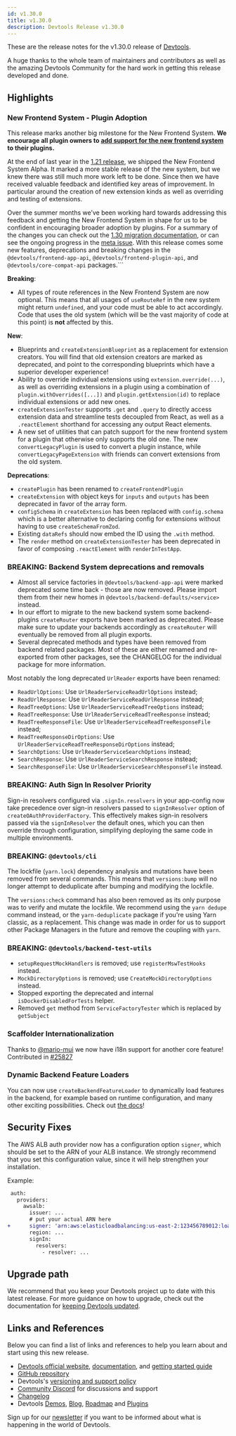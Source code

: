 ```yaml
---
id: v1.30.0
title: v1.30.0
description: Devtools Release v1.30.0
---
```


These are the release notes for the v1.30.0 release of [Devtools](https://devtools.khulnasoft.com/).

A huge thanks to the whole team of maintainers and contributors as well as the amazing Devtools Community for the hard work in getting this release developed and done.

## Highlights

### New Frontend System - Plugin Adoption

This release marks another big milestone for the New Frontend System. **We encourage all plugin owners to [add support for the new frontend system](https://devtools.khulnasoft.com/docs/frontend-system/building-plugins/migrating) to their plugins.**

At the end of last year in the [1.21 release](https://devtools.khulnasoft.com/docs/releases/v1.21.0), we shipped the New Frontend System Alpha. It marked a more stable release of the new system, but we knew there was still much more work left to be done. Since then we have received valuable feedback and identified key areas of improvement. In particular around the creation of new extension kinds as well as overriding and testing of extensions.

Over the summer months we’ve been working hard towards addressing this feedback and getting the New Frontend System in shape for us to be confident in encouraging broader adoption by plugins. For a summary of the changes you can check out the [1.30 migration documentation](https://devtools.khulnasoft.com/docs/frontend-system/architecture/migrations#130), or can see the ongoing progress in the [meta issue](https://github.com/khulnasoft/devtools/issues/19545). With this release comes some new features, deprecations and breaking changes in the `@devtools/frontend-app-api`, `@devtools/frontend-plugin-api`, and `@devtools/core-compat-api` packages.```

**Breaking**:

- All types of route references in the New Frontend System are now optional. This means that all usages of `useRouteRef` in the new system might return `undefined`, and your code must be able to act accordingly. Code that uses the old system (which will be the vast majority of code at this point) is **not** affected by this.

**New**:

- Blueprints and `createExtensionBlueprint` as a replacement for extension creators. You will find that old extension creators are marked as deprecated, and point to the corresponding blueprints which have a superior developer experience!
- Ability to override individual extensions using `extension.override(...)`, as well as overriding extensions in a plugin using a combination of `plugin.withOverrides([...])` and `plugin.getExtension(id)` to replace individual extensions or add new ones.
- `createExtensionTester` supports `.get` and `.query` to directly access extension data and streamline tests decoupled from React, as well as a `.reactElement` shorthand for accessing any output React elements.
- A new set of utilities that can patch support for the new frontend system for a plugin that otherwise only supports the old one. The new `convertLegacyPlugin` is used to convert a plugin instance, while `convertLegacyPageExtension` with friends can convert extensions from the old system.

**Deprecations**:

- `createPlugin` has been renamed to `createFrontendPlugin`
- `createExtension` with object keys for `inputs` and `outputs` has been deprecated in favor of the array form.
- `configSchema` in `createExtension` has been replaced with `config.schema` which is a better alternative to declaring config for extensions without having to use `createSchemaFromZod`.
- Existing `dataRefs` should now embed the ID using the `.with` method.
- The `render` method on `createExtensionTester` has been deprecated in favor of composing `.reactElement` with `renderInTestApp`.

### BREAKING: Backend System deprecations and removals

- Almost all service factories in `@devtools/backend-app-api` were marked deprecated some time back - those are now removed. Please import them from their new homes in `@devtools/backend-defaults/<service>` instead.
- In our effort to migrate to the new backend system some backend-plugins `createRouter` exports have been marked as deprecated. Please make sure to update your backends accordingly as `createRouter` will eventually be removed from all plugin exports.
- Several deprecated methods and types have been removed from backend related packages. Most of these are either renamed and re-exported from other packages, see the CHANGELOG for the individual package for more information.

Most notably the long deprecated `UrlReader` exports have been renamed:

- `ReadUrlOptions`: Use `UrlReaderServiceReadUrlOptions` instead;
- `ReadUrlResponse`: Use `UrlReaderServiceReadUrlResponse` instead;
- `ReadTreeOptions`: Use `UrlReaderServiceReadTreeOptions` instead;
- `ReadTreeResponse`: Use `UrlReaderServiceReadTreeResponse` instead;
- `ReadTreeResponseFile`: Use `UrlReaderServiceReadTreeResponseFile` instead;
- `ReadTreeResponseDirOptions`: Use `UrlReaderServiceReadTreeResponseDirOptions` instead;
- `SearchOptions`: Use `UrlReaderServiceSearchOptions` instead;
- `SearchResponse`: Use `UrlReaderServiceSearchResponse` instead;
- `SearchResponseFile`: Use `UrlReaderServiceSearchResponseFile` instead.

### BREAKING: Auth Sign In Resolver Priority

Sign-in resolvers configured via `.signIn.resolvers` in your app-config now take precedence over sign-in resolvers passed to `signInResolver` option of `createOAuthProviderFactory`. This effectively makes sign-in resolvers passed via the `signInResolver` the default ones, which you can then override through configuration, simplifying deploying the same code in multiple environments.

### BREAKING: `@devtools/cli`

The lockfile (`yarn.lock`) dependency analysis and mutations have been removed from several commands. This means that `versions:bump` will no longer attempt to deduplicate after bumping and modifying the lockfile.

The `versions:check` command has also been removed as its only purpose was to verify and mutate the lockfile. We recommend using the `yarn dedupe` command instead, or the `yarn-deduplicate` package if you're using Yarn classic, as a replacement. This change was made in order for us to support other Package Managers in the future and remove the coupling with `yarn`.

### BREAKING: `@devtools/backend-test-utils`

- `setupRequestMockHandlers` is removed; use `registerMswTestHooks` instead.
- `MockDirectoryOptions` is removed; use `CreateMockDirectoryOptions` instead.
- Stopped exporting the deprecated and internal `isDockerDisabledForTests` helper.
- Removed `get` method from `ServiceFactoryTester` which is replaced by `getSubject`

### Scaffolder Internationalization

Thanks to [@mario-mui](https://github.com/mario-mui) we now have i18n support for another core feature! Contributed in [#25827](https://github.com/khulnasoft/devtools/pull/25827)

### Dynamic Backend Feature Loaders

You can now use `createBackendFeatureLoader` to dynamically load features in the backend, for example based on runtime configuration, and many other exciting possibilities. Check out [the docs](https://devtools.khulnasoft.com/docs/backend-system/architecture/feature-loaders)!

## Security Fixes

The AWS ALB auth provider now has a configuration option `signer`, which should be set to the ARN of your ALB instance. We strongly recommend that you set this configuration value, since it will help strengthen your installation.

Example:

```diff
 auth:
   providers:
     awsalb:
       issuer: ...
       # put your actual ARN here
+      signer: 'arn:aws:elasticloadbalancing:us-east-2:123456789012:loadbalancer/app/my-load-balancer/1234567890123456'
       region: ...
       signIn:
         resolvers:
           - resolver: ...
```

## Upgrade path

We recommend that you keep your Devtools project up to date with this latest release. For more guidance on how to upgrade, check out the documentation for [keeping Devtools updated](https://devtools.khulnasoft.com/docs/getting-started/keeping-devtools-updated).

## Links and References

Below you can find a list of links and references to help you learn about and start using this new release.

- [Devtools official website](https://devtools.khulnasoft.com/), [documentation](https://devtools.khulnasoft.com/docs/), and [getting started guide](https://devtools.khulnasoft.com/docs/getting-started/)
- [GitHub repository](https://github.com/khulnasoft/devtools)
- Devtools's [versioning and support policy](https://devtools.khulnasoft.com/docs/overview/versioning-policy)
- [Community Discord](https://discord.gg/devtools-687207715902193673) for discussions and support
- [Changelog](https://github.com/khulnasoft/devtools/tree/master/docs/releases/v1.30.0-changelog.md)
- Devtools [Demos](https://devtools.khulnasoft.com/demos), [Blog](https://devtools.khulnasoft.com/blog), [Roadmap](https://devtools.khulnasoft.com/docs/overview/roadmap) and [Plugins](https://devtools.khulnasoft.com/plugins)

Sign up for our [newsletter](https://info.devtools.spotify.com/newsletter_subscribe) if you want to be informed about what is happening in the world of Devtools.
